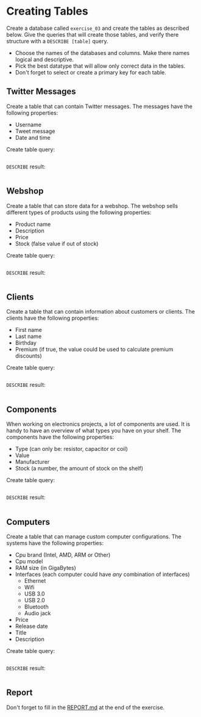 # Creating Tables

Create a database called `exercise_03` and create the tables as described below.
Give the queries that will create those tables, and verify there structure with a `DESCRIBE [table]` query.

- Choose the names of the databases and columns. Make there names logical and descriptive.
- Pick the best datatype that will allow only correct data in the tables.
- Don't forget to select or create a primary key for each table.

## Twitter Messages

Create a table that can contain Twitter messages. The messages have the following properties:

- Username
- Tweet message
- Date and time

Create table query:

```sql

```

`DESCRIBE` result:

```text

```

## Webshop

Create a table that can store data for a webshop. The webshop sells different types of products using the following properties:

- Product name
- Description
- Price
- Stock (false value if out of stock)

Create table query:

```sql

```

`DESCRIBE` result:

```text

```

## Clients

Create a table that can contain information about customers or clients. The clients have the following properties:

- First name
- Last name
- Birthday
- Premium (if true, the value could be used to calculate premium discounts)

Create table query:

```sql

```

`DESCRIBE` result:

```text

```

## Components

When working on electronics projects, a lot of components are used. It is handy to have an overview of what types you have on your shelf. The components have the following properties:

- Type (can only be: resistor, capacitor or coil)
- Value
- Manufacturer
- Stock (a number, the amount of stock on the shelf)

Create table query:

```sql

```

`DESCRIBE` result:

```text

```

## Computers

Create a table that can manage custom computer configurations. The systems have the following properties:

- Cpu brand (Intel, AMD, ARM or Other)
- Cpu model
- RAM size (in GigaBytes)
- Interfaces (each computer could have _any_ combination of interfaces)
  - Ethernet
  - Wifi
  - USB 3.0
  - USB 2.0
  - Bluetooth
  - Audio jack
- Price
- Release date
- Title
- Description

Create table query:

```sql

```

`DESCRIBE` result:

```text

```

## Report

Don't forget to fill in the [REPORT.md](REPORT.md) at the end of the exercise.
